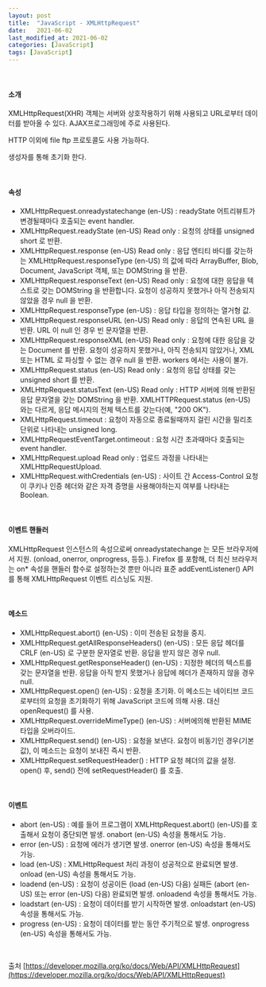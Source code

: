 ```yaml
---
layout: post
title:  "JavaScript - XMLHttpRequest"
date:   2021-06-02
last_modified_at: 2021-06-02
categories: [JavaScript]
tags: [JavaScript]
---
```


<br/>

#### 소개
XMLHttpRequest(XHR) 객체는 서버와 상호작용하기 위해 사용되고 URL로부터 데이터를 받아올 수 있다. 
AJAX프로그래밍에 주로 사용된다.

HTTP 이외에 file ftp 프로토콜도 사용 가능하다.

생성자를 통해 초기화 한다.

<br/>

#### 속성

- XMLHttpRequest.onreadystatechange (en-US) : readyState 어트리뷰트가 변경될때마다 호출되는 event handler.
- XMLHttpRequest.readyState (en-US) Read only : 요청의 상태를 unsigned short 로 반환.
- XMLHttpRequest.response (en-US) Read only : 응답 엔티티 바디를 갖는하는 XMLHttpRequest.responseType (en-US) 의 값에 따라 ArrayBuffer, Blob, Document, JavaScript 객체, 또는 DOMString 을 반환.
- XMLHttpRequest.responseText (en-US) Read only : 요청에 대한 응답을 텍스트로 갖는 DOMString 을 반환합니다. 요청이 성공하지 못했거나 아직 전송되지 않았을 경우 null 을 반환.
- XMLHttpRequest.responseType (en-US) : 응답 타입을 정의하는 열거형 값.
- XMLHttpRequest.responseURL (en-US) Read only : 응답의 연속된 URL 을 반환. URL 이 null 인 경우 빈 문자열을 반환.
- XMLHttpRequest.responseXML (en-US) Read only : 요청에 대한 응답을 갖는 Document 를 반환. 요청이 성공하지 못했거나, 아직 전송되지 않았거나, XML 또는 HTML 로 파싱할 수 없는 경우 null 을 반환. workers 에서는 사용이 불가.
- XMLHttpRequest.status (en-US) Read only : 요청의 응답 상태를 갖는 unsigned short 를 반환.
- XMLHttpRequest.statusText (en-US) Read only : HTTP 서버에 의해 반환된 응답 문자열을 갖는 DOMString 을 반환. XMLHTTPRequest.status (en-US) 와는 다르게, 응답 메시지의 전체 텍스트를 갖는다(예, "200 OK"). 
- XMLHttpRequest.timeout : 요청이 자동으로 종료될때까지 걸린 시간을 밀리초 단위로 나타내는 unsigned long. 
- XMLHttpRequestEventTarget.ontimeout : 요청 시간 초과때마다 호출되는 event handler.
- XMLHttpRequest.upload Read only : 업로드 과정을 나타내는 XMLHttpRequestUpload.
- XMLHttpRequest.withCredentials (en-US) : 사이트 간 Access-Control 요청이 쿠키나 인증 헤더와 같은 자격 증명을 사용해야하는지 여부를 나타내는 Boolean.

<br/>

#### 이벤트 핸들러

XMLHttpRequest 인스턴스의 속성으로써 onreadystatechange 는 모든 브라우저에서 지원. (onload, onerror, onprogress, 등등.).
Firefox 를 포함해, 더 최신 브라우저는 on* 속성을 핸들러 함수로 설정하는것 뿐만 아니라 표준 addEventListener() API 를 통해 
XMLHttpRequest 이벤트 리스닝도 지원.

<br/>

#### 메소드

- XMLHttpRequest.abort() (en-US) : 이미 전송된 요청을 중지.
- XMLHttpRequest.getAllResponseHeaders() (en-US) : 모든 응답 헤더를 CRLF (en-US) 로 구분한 문자열로 반환. 응답을 받지 않은 경우 null.
- XMLHttpRequest.getResponseHeader() (en-US) : 지정한 헤더의 텍스트를 갖는 문자열을 반환. 응답을 아직 받지 못했거나 응답에 헤더가 존재하지 않을 경우 null.
- XMLHttpRequest.open() (en-US) : 요청을 초기화. 이 메소드는 네이티브 코드로부터의 요청을 초기화하기 위해 JavaScript 코드에 의해 사용. 대신 openRequest() 를 사용.
- XMLHttpRequest.overrideMimeType() (en-US) : 서버에의해 반환된 MIME 타입을 오버라이드.
- XMLHttpRequest.send() (en-US) : 요청을 보낸다. 요청이 비동기인 경우(기본값), 이 메소드는 요청이 보내진 즉시 반환.
- XMLHttpRequest.setRequestHeader() : HTTP 요청 헤더의 값을 설정. open() 후, send() 전에 setRequestHeader() 를 호출.

<br/>

#### 이벤트

- abort (en-US) : 예를 들어 프로그램이 XMLHttpRequest.abort() (en-US)를 호출해서 요청이 중단되면 발생. onabort (en-US) 속성을 통해서도 가능.
- error (en-US) : 요청에 에러가 생기면 발생. onerror (en-US) 속성을 통해서도 가능.
- load (en-US) : XMLHttpRequest 처리 과정이 성공적으로 완료되면 발생. onload (en-US) 속성을 통해서도 가능.
- loadend (en-US) : 요청이 성공이든 (load (en-US) 다음) 실패든 (abort (en-US) 또는 error (en-US) 다음) 완료되면 발생. onloadend 속성을 통해서도 가능. 
- loadstart (en-US) : 요청이 데이터를 받기 시작하면 발생. onloadstart (en-US) 속성을 통해서도 가능.
- progress (en-US) : 요청이 데이터를 받는 동안 주기적으로 발생. onprogress (en-US) 속성을 통해서도 가능.

<br/>

출처
[https://developer.mozilla.org/ko/docs/Web/API/XMLHttpRequest](https://developer.mozilla.org/ko/docs/Web/API/XMLHttpRequest)

